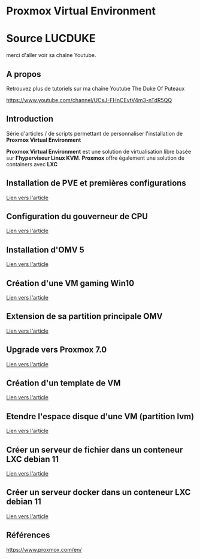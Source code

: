 # Proxmox Virtual Environment

# Source LUCDUKE

merci d'aller voir sa chaîne Youtube.

## A propos

Retrouvez plus de tutoriels sur ma chaîne Youtube The Duke Of Puteaux 

https://www.youtube.com/channel/UCsJ-FHnCEvtV4m3-nTdR5QQ



## Introduction

Série d'articles / de scripts permettant de personnaliser l'installation de **Proxmox Virtual Environment**

**Proxmox Virtual Environment** est une solution de virtualisation libre basée sur **l'hyperviseur Linux KVM**. **Proxmox** offre également une solution de containers avec **LXC**



## Installation de PVE et premières configurations

[Lien vers l'article](./1-installation.md)



## Configuration du gouverneur de CPU

[Lien vers l'article](./11-cpu.md)



## Installation d'OMV 5

[Lien vers l'article](./2-install_omv5.md)



## Création d'une VM gaming Win10

[Lien vers l'article](./3-vm-gaming.md)



## Extension de sa partition principale OMV

[Lien vers l'article](./4-redim_disque.md)



## Upgrade vers Proxmox 7.0

[Lien vers l'article](./5-proxmox7.md)



## Création d'un template de VM

[Lien vers l'article](./6-template.md)



## Etendre l'espace disque d'une VM (partition lvm)

[Lien vers l'article](./7-etendre_espace_dique_lvm.md)



## Créer un serveur de fichier dans un conteneur LXC debian 11

[Lien vers l'article](./8-filesrv.md)



## Créer un serveur docker dans un conteneur LXC debian 11

[Lien vers l'article](./9-dockersrv.md)



## Références

https://www.proxmox.com/en/





